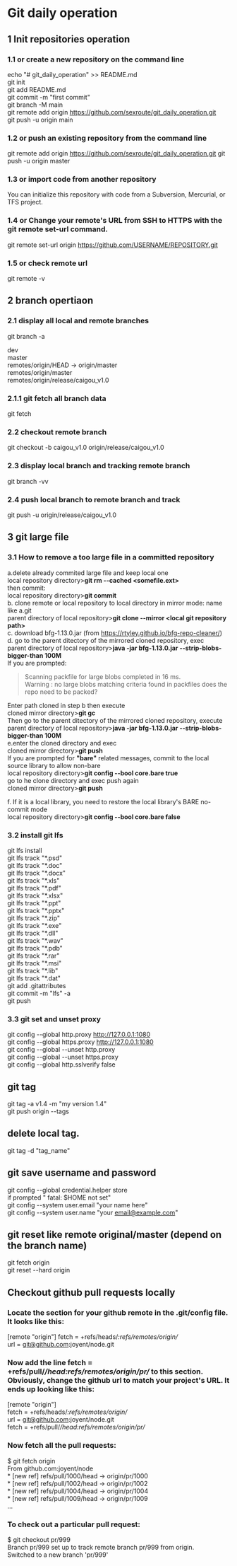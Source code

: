# Git daily operation
## 1 Init repositories operation

### 1.1 or create a new repository on the command line
echo "# git_daily_operation" >> README.md  
git init  
git add README.md   
git commit -m "first commit"  
git branch -M main  
git remote add origin https://github.com/sexroute/git_daily_operation.git  
git push -u origin main  

### 1.2 or push an existing repository from the command line
git remote add origin https://github.com/sexroute/git_daily_operation.git
git push -u origin master    

### 1.3 or import code from another repository
You can initialize this repository with code from a Subversion, Mercurial, or TFS project.   

### 1.4 or Change your remote's URL from SSH to HTTPS with the git remote set-url command.
git remote set-url origin https://github.com/USERNAME/REPOSITORY.git

### 1.5 or check remote url
git remote -v

## 2 branch opertiaon  
  
### 2.1 display all local and remote branches
git branch -a  

dev  
master  
remotes/origin/HEAD -> origin/master  
remotes/origin/master  
remotes/origin/release/caigou_v1.0  

### 2.1.1 git fetch all branch data
git fetch  
### 2.2 checkout remote branch
git checkout -b caigou_v1.0 origin/release/caigou_v1.0     
 
### 2.3 display local branch and tracking remote branch
git branch -vv
 
### 2.4 push local branch to remote branch and track
git push -u origin/release/caigou_v1.0

## 3 git large file
### 3.1 How to remove a too large file in a committed repository
a.delete already commited large file and keep local one  
local repository directory>**git rm --cached <somefile.ext>**  
then commit:  
local repository directory>**git commit**  
b. clone remote or local repository to local directory in mirror mode: name like a.git  
parent directory of local repository>**git clone --mirror \<local git repository path>**  
c. download bfg-1.13.0.jar  (from https://rtyley.github.io/bfg-repo-cleaner/)  
d. go to the parent ditectory of the mirrored cloned repository, exec  
parent directory of local repository>**java -jar bfg-1.13.0.jar --strip-blobs-bigger-than 100M**  
If you are prompted:  
>Scanning packfile for large blobs completed in 16 ms.  
>Warning : no large blobs matching criteria found in packfiles does the repo need to be packed?  

Enter path cloned in step b then execute  
cloned mirror directory>**git gc**  
Then go to the parent ditectory of the mirrored cloned repository, execute  
parent directory of local repository>**java -jar bfg-1.13.0.jar --strip-blobs-bigger-than 100M <path cloned in step b>**  
e.enter the cloned directory and exec   
cloned mirror directory>**git push**  
If you are prompted for **"bare"** related messages, commit to the local source library to allow non-bare  
local repository directory>**git config --bool core.bare true**   
go to he clone directory and exec push again  
cloned mirror directory>**git push**  

f. If it is a local library, you need to restore the local library's BARE no-commit mode  
local repository directory>**git config --bool core.bare false**  
### 3.2 install git lfs
git lfs install  
git lfs track "\*.psd"  
git lfs track "\*.doc"  
git lfs track "\*.docx"  
git lfs track "\*.xls"  
git lfs track "\*.pdf"  
git lfs track "\*.xlsx"  
git lfs track "\*.ppt"  
git lfs track "\*.pptx"  
git lfs track "\*.zip"  
git lfs track "\*.exe"  
git lfs track "\*.dll"  
git lfs track "\*.wav"  
git lfs track "\*.pdb"  
git lfs track "\*.rar"  
git lfs track "\*.msi"  
git lfs track "\*.lib"  
git lfs track "\*.dat"  
git add .gitattributes  
git commit -m "lfs" -a  
git push  

### 3.3 git set and unset proxy
git config --global http.proxy http://127.0.0.1:1080  
git config --global https.proxy http://127.0.0.1:1080  
git config --global --unset http.proxy  
git config --global --unset https.proxy  
git config --global http.sslverify false  

## git tag  
git tag -a v1.4 -m "my version 1.4"  
git push origin --tags  
## delete local tag. 
git tag -d  "tag_name"
  

## git save username and password
git config --global credential.helper store  
if prompted " fatal: $HOME not set"  
git config --system user.email "your name here"  
git config --system user.name "your email@example.com"  

## git reset like remote original/master (depend on the branch name)
git fetch origin  
git reset --hard origin  

## Checkout github pull requests locally
### Locate the section for your github remote in the .git/config file. It looks like this:  
[remote "origin"]
	fetch = +refs/heads/*:refs/remotes/origin/*  
	url = git@github.com:joyent/node.git  
### Now add the line fetch = +refs/pull/*/head:refs/remotes/origin/pr/* to this section. Obviously, change the github url to match your project's URL. It ends up looking like this:  
  [remote "origin"]  
	fetch = +refs/heads/*:refs/remotes/origin/*  
	url = git@github.com:joyent/node.git  
	fetch = +refs/pull/*/head:refs/remotes/origin/pr/*  
### Now fetch all the pull requests:  
  $ git fetch origin  
    From github.com:joyent/node  
    * [new ref]         refs/pull/1000/head -> origin/pr/1000  
    * [new ref]         refs/pull/1002/head -> origin/pr/1002  
    * [new ref]         refs/pull/1004/head -> origin/pr/1004  
    * [new ref]         refs/pull/1009/head -> origin/pr/1009  
  ...  
### To check out a particular pull request:  
  $ git checkout pr/999  
  Branch pr/999 set up to track remote branch pr/999 from origin.  
  Switched to a new branch 'pr/999'
  
  

